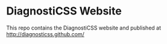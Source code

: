 DiagnostiCSS Website
============================================

This repo contains the DiagnostiCSS website and published at http://diagnosticss.github.com/
